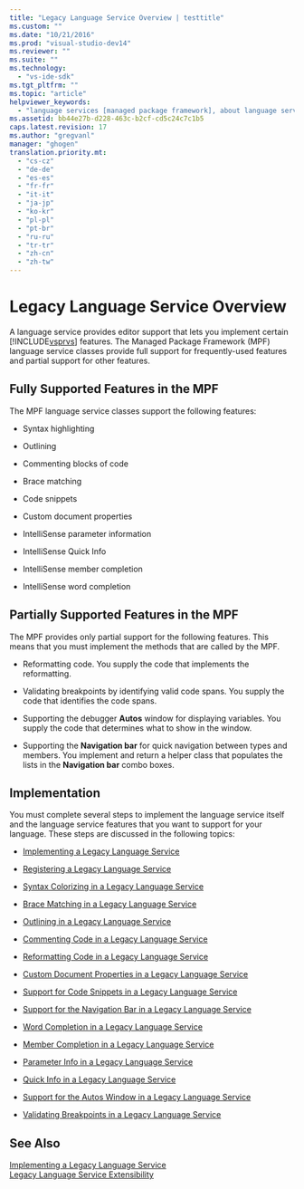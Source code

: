 ```yaml
---
title: "Legacy Language Service Overview | testtitle"
ms.custom: ""
ms.date: "10/21/2016"
ms.prod: "visual-studio-dev14"
ms.reviewer: ""
ms.suite: ""
ms.technology: 
  - "vs-ide-sdk"
ms.tgt_pltfrm: ""
ms.topic: "article"
helpviewer_keywords: 
  - "language services [managed package framework], about language services"
ms.assetid: bb44e27b-d228-463c-b2cf-cd5c24c7c1b5
caps.latest.revision: 17
ms.author: "gregvanl"
manager: "ghogen"
translation.priority.mt: 
  - "cs-cz"
  - "de-de"
  - "es-es"
  - "fr-fr"
  - "it-it"
  - "ja-jp"
  - "ko-kr"
  - "pl-pl"
  - "pt-br"
  - "ru-ru"
  - "tr-tr"
  - "zh-cn"
  - "zh-tw"
---
```

# Legacy Language Service Overview
A language service provides editor support that lets you implement certain [!INCLUDE[vsprvs](../code-quality/includes/vsprvs_md.md)] features. The Managed Package Framework (MPF) language service classes provide full support for frequently-used features and partial support for other features.  
  
## Fully Supported Features in the MPF  
 The MPF language service classes support the following features:  
  
-   Syntax highlighting  
  
-   Outlining  
  
-   Commenting blocks of code  
  
-   Brace matching  
  
-   Code snippets  
  
-   Custom document properties  
  
-   IntelliSense parameter information  
  
-   IntelliSense Quick Info  
  
-   IntelliSense member completion  
  
-   IntelliSense word completion  
  
## Partially Supported Features in the MPF  
 The MPF provides only partial support for the following features. This means that you must implement the methods that are called by the MPF.  
  
-   Reformatting code. You supply the code that implements the reformatting.  
  
-   Validating breakpoints by identifying valid code spans. You supply the code that identifies the code spans.  
  
-   Supporting the debugger **Autos** window for displaying variables. You supply the code that determines what to show in the window.  
  
-   Supporting the **Navigation bar** for quick navigation between types and members. You implement and return a helper class that populates the lists in the **Navigation bar** combo boxes.  
  
## Implementation  
 You must complete several steps to implement the language service itself and the language service features that you want to support for your language. These steps are discussed in the following topics:  
  
-   [Implementing a Legacy Language Service](../extensibility-internals/implementing-a-legacy-language-service2.md)  
  
-   [Registering a Legacy Language Service](../extensibility-internals/registering-a-legacy-language-service1.md)  
  
-   [Syntax Colorizing in a Legacy Language Service](../extensibility-internals/syntax-colorizing-in-a-legacy-language-service.md)  
  
-   [Brace Matching in a Legacy Language Service](../extensibility-internals/brace-matching-in-a-legacy-language-service.md)  
  
-   [Outlining in a Legacy Language Service](../extensibility-internals/outlining-in-a-legacy-language-service.md)  
  
-   [Commenting Code in a Legacy Language Service](../extensibility-internals/commenting-code-in-a-legacy-language-service.md)  
  
-   [Reformatting Code in a Legacy Language Service](../extensibility-internals/reformatting-code-in-a-legacy-language-service.md)  
  
-   [Custom Document Properties in a Legacy Language Service](../extensibility-internals/custom-document-properties-in-a-legacy-language-service.md)  
  
-   [Support for Code Snippets in a Legacy Language Service](../extensibility-internals/support-for-code-snippets-in-a-legacy-language-service.md)  
  
-   [Support for the Navigation Bar in a Legacy Language Service](../extensibility-internals/support-for-the-navigation-bar-in-a-legacy-language-service.md)  
  
-   [Word Completion in a Legacy Language Service](../extensibility-internals/word-completion-in-a-legacy-language-service.md)  
  
-   [Member Completion in a Legacy Language Service](../extensibility-internals/member-completion-in-a-legacy-language-service.md)  
  
-   [Parameter Info in a Legacy Language Service](../extensibility-internals/parameter-info-in-a-legacy-language-service2.md)  
  
-   [Quick Info in a Legacy Language Service](../extensibility-internals/quick-info-in-a-legacy-language-service.md)  
  
-   [Support for the Autos Window in a Legacy Language Service](../extensibility-internals/support-for-the-autos-window-in-a-legacy-language-service.md)  
  
-   [Validating Breakpoints in a Legacy Language Service](../extensibility-internals/validating-breakpoints-in-a-legacy-language-service.md)  
  
## See Also  
 [Implementing a Legacy Language Service](../extensibility-internals/implementing-a-legacy-language-service1.md)   
 [Legacy Language Service Extensibility](../extensibility-internals/legacy-language-service-extensibility.md)